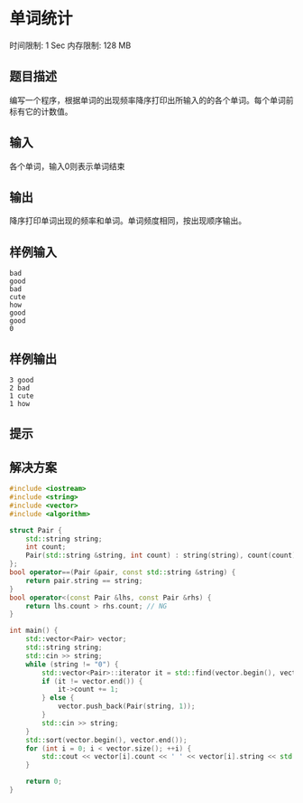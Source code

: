 # 单词统计
时间限制: 1 Sec  内存限制: 128 MB

## 题目描述
编写一个程序，根据单词的出现频率降序打印出所输入的的各个单词。每个单词前标有它的计数值。

## 输入
各个单词，输入0则表示单词结束

## 输出
降序打印单词出现的频率和单词。单词频度相同，按出现顺序输出。

## 样例输入
    bad
    good
    bad
    cute
    how
    good
    good
    0

## 样例输出
    3 good
    2 bad
    1 cute
    1 how
## 提示

## 解决方案
``` cpp
#include <iostream>
#include <string>
#include <vector>
#include <algorithm>

struct Pair {
    std::string string;
    int count;
    Pair(std::string &string, int count) : string(string), count(count) {}
};
bool operator==(Pair &pair, const std::string &string) {
    return pair.string == string;
}
bool operator<(const Pair &lhs, const Pair &rhs) {
    return lhs.count > rhs.count; // NG
}

int main() {
    std::vector<Pair> vector;
    std::string string;
    std::cin >> string;
    while (string != "0") {
        std::vector<Pair>::iterator it = std::find(vector.begin(), vector.end(), string);
        if (it != vector.end()) {
            it->count += 1;
        } else {
            vector.push_back(Pair(string, 1));
        }
        std::cin >> string;
    }
    std::sort(vector.begin(), vector.end());
    for (int i = 0; i < vector.size(); ++i) {
        std::cout << vector[i].count << ' ' << vector[i].string << std::endl;
    }

    return 0;
}

```
